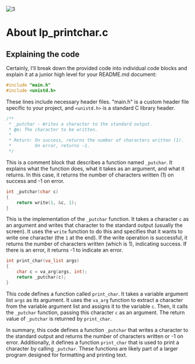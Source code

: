![3](https://github.com/manningstinson/holbertonschool-printf/assets/104523090/4a0af6f5-d380-4b42-b070-6d87e00a333d)

# About lp_printchar.c
## Explaining the code

Certainly, I'll break down the provided code into individual code blocks and explain it at a junior high level for your README.md document:

```c
#include "main.h"
#include <unistd.h>
```

These lines include necessary header files. "main.h" is a custom header file specific to your project, and `<unistd.h>` is a standard C library header.

```c
/**
 * _putchar - Writes a character to the standard output.
 * @c: The character to be written.
 *
 * Return: On success, returns the number of characters written (1).
 *         On error, returns -1.
 */
```

This is a comment block that describes a function named `_putchar`. It explains what the function does, what it takes as an argument, and what it returns. In this case, it returns the number of characters written (1) on success and -1 on error.

```c
int _putchar(char c)
{
    return write(1, &c, 1);
}
```

This is the implementation of the `_putchar` function. It takes a character `c` as an argument and writes that character to the standard output (usually the screen). It uses the `write` function to do this and specifies that it wants to write one character (the `1` at the end). If the write operation is successful, it returns the number of characters written (which is 1), indicating success. If there is an error, it returns -1 to indicate an error.

```c
int print_char(va_list args)
{
    char c = va_arg(args, int);
    return _putchar(c);
}
```

This code defines a function called `print_char`. It takes a variable argument list `args` as its argument. It uses the `va_arg` function to extract a character from the variable argument list and assigns it to the variable `c`. Then, it calls the `_putchar` function, passing this character `c` as an argument. The return value of `_putchar` is returned by `print_char`.

In summary, this code defines a function `_putchar` that writes a character to the standard output and returns the number of characters written or -1 on error. Additionally, it defines a function `print_char` that is used to print a character by calling `_putchar`. These functions are likely part of a larger program designed for formatting and printing text.
